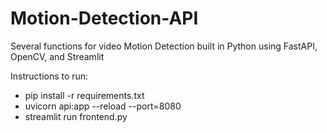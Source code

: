 # Motion-Detection-API
Several functions for video Motion Detection built in Python using FastAPI, OpenCV, and Streamlit

Instructions to run:
- pip install -r requirements.txt
- uvicorn api:app --reload --port=8080
- streamlit run frontend.py
